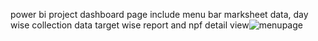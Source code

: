 
 power bi project dashboard page include menu bar marksheet data, day wise collection data target wise report and npf detail view![menupage](https://github.com/dipakpratale158/dipakpratale158/assets/112299138/4647ae78-a460-43de-a129-589011905f71)
